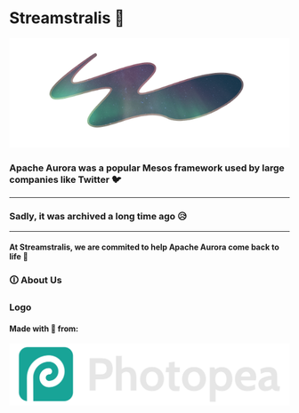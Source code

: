 # Streamstralis 🌊

<img src="static/logo.png">

### Apache Aurora was a popular Mesos framework used by large companies like Twitter 🐦

<hr>

### Sadly, it was archived a long time ago 😥

<hr>

#### At Streamstralis, we are commited to help Apache Aurora come back to life 💚

### 🛈 About Us

### Logo

#### **Made** with 💙 from:

<img src="static/photopea.svg">
